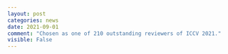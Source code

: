 ```yaml
---
layout: post
categories: news
date: 2021-09-01
comment: "Chosen as one of 210 outstanding reviewers of ICCV 2021."
visible: False
---
```

